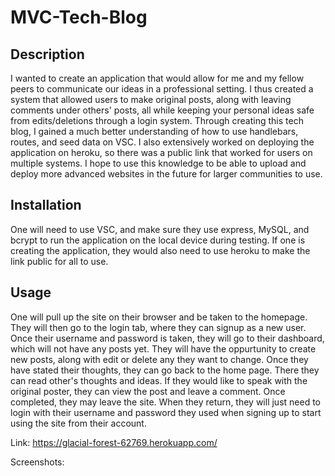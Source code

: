 # MVC-Tech-Blog

## Description

I wanted to create an application that would allow for me and my fellow peers to communicate our ideas in a professional setting. I thus created a system that allowed users to make original posts, along with leaving comments under others' posts, all while keeping your personal ideas safe from edits/deletions through a login system. Through creating this tech blog, I gained a much better understanding of how to use handlebars, routes, and seed data on VSC. I also extensively worked on deploying the application on heroku, so there was a public link that worked for users on multiple systems. I hope to use this knowledge to be able to upload and deploy more advanced websites in the future for larger communities to use.

## Installation

One will need to use VSC, and make sure they use express, MySQL, and bcrypt to run the application on the local device during testing. If one is creating the application, they would also need to use heroku to make the link public for all to use.

## Usage

One will pull up the site on their browser and be taken to the homepage. They will then go to the login tab, where they can signup as a new user. Once their username and password is taken, they will go to their dashboard, which will not have any posts yet. They will have the oppurtunity to create new posts, along with edit or delete any they want to change. Once they have stated their thoughts, they can go back to the home page. There they can read other's thoughts and ideas. If they would like to speak with the original poster, they can view the post and leave a comment. Once completed, they may leave the site. When they return, they will just need to login with their username and password they used when signing up to start using the site from their account.

Link: https://glacial-forest-62769.herokuapp.com/

Screenshots:
